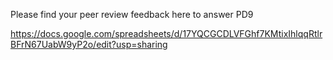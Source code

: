 Please find your peer review feedback here to answer PD9

https://docs.google.com/spreadsheets/d/17YQCGCDLVFGhf7KMtixIhlqqRtlrBFrN67UabW9yP2o/edit?usp=sharing
